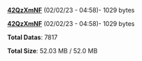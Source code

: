 [**42QzXmNF**](/data/42QzXmNF.txt) (02/02/23 - 04:58)- 1029 bytes

[**42QzXmNF**](/data/42QzXmNF.txt) (02/02/23 - 04:58)- 1029 bytes

**Total Datas**: 7817

**Total Size**: 52.03 MB / 52.0 MB